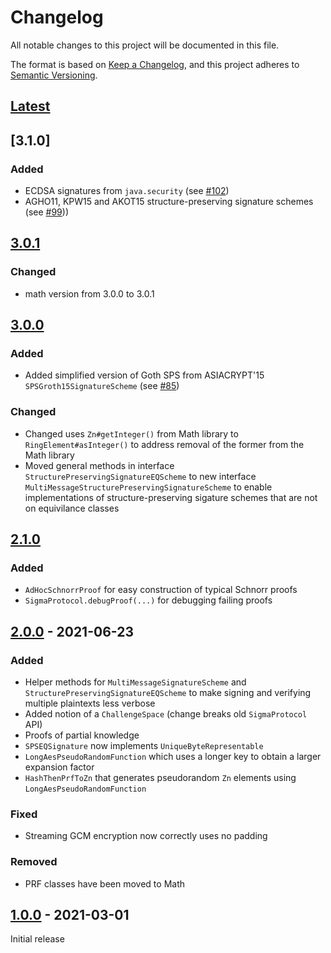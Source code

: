 # Changelog
All notable changes to this project will be documented in this file.

The format is based on [Keep a Changelog](https://keepachangelog.com/en/1.0.0/),
and this project adheres to [Semantic Versioning](https://semver.org/spec/v2.0.0.html).

## [Latest]

## [3.1.0]

### Added
- ECDSA signatures from `java.security` (see [#102](https://github.com/cryptimeleon/craco/pull/102))
- AGHO11, KPW15 and AKOT15 structure-preserving signature schemes (see [#99](https://github.com/cryptimeleon/craco/pull/99)))

## [3.0.1]

### Changed
- math version from 3.0.0 to 3.0.1

## [3.0.0]

### Added
- Added simplified version of Goth SPS from ASIACRYPT'15 `SPSGroth15SignatureScheme` (see [#85](https://github.com/cryptimeleon/craco/issues/85))

### Changed
- Changed uses `Zn#getInteger()` from Math library to `RingElement#asInteger()` to address removal of the former from the Math library
- Moved general methods in interface `StructurePreservingSignatureEQScheme` to new interface `MultiMessageStructurePreservingSignatureScheme` to enable implementations of structure-preserving sigature schemes that are not on equivilance classes

## [2.1.0]

### Added
- `AdHocSchnorrProof` for easy construction of typical Schnorr proofs
- `SigmaProtocol.debugProof(...)` for debugging failing proofs

## [2.0.0] - 2021-06-23

### Added

- Helper methods for `MultiMessageSignatureScheme` and `StructurePreservingSignatureEQScheme` to make signing and verifying multiple plaintexts less verbose
- Added notion of a `ChallengeSpace` (change breaks old `SigmaProtocol` API)
- Proofs of partial knowledge
- `SPSEQSignature` now implements `UniqueByteRepresentable`
- `LongAesPseudoRandomFunction` which uses a longer key to obtain a larger expansion factor
- `HashThenPrfToZn` that generates pseudorandom `Zn` elements using `LongAesPseudoRandomFunction`

### Fixed

- Streaming GCM encryption now correctly uses no padding

### Removed
- PRF classes have been moved to Math

## [1.0.0] - 2021-03-01

Initial release

[Latest]: https://github.com/cryptimeleon/craco/compare/v3.0.1...HEAD
[3.0.1]: https://github.com/cryptimeleon/craco/compare/v3.0.0...v3.0.1
[3.0.0]: https://github.com/cryptimeleon/craco/compare/v2.1.0...v3.0.0
[2.1.0]: https://github.com/cryptimeleon/craco/compare/v2.0.0...v2.1.0
[2.0.0]: https://github.com/cryptimeleon/craco/compare/v1.0.0...v2.0.0
[1.0.0]: https://github.com/cryptimeleon/craco/releases/tag/v1.0.0
